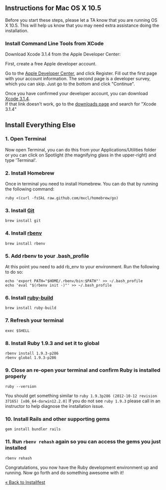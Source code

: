 ## Instructions for Mac OS X 10.5

Before you start these steps, please let a TA know that you are running OS X 10.5.
This will help us know that you may need extra assistance doing the installation.


### Install Command Line Tools from XCode

Download Xcode 3.1.4 from the Apple Developer Center:  

First, create a free Apple developer account. 

Go to the [Apple Developer Center](https://developer.apple.com/downloads), 
and click Register. Fill out the first page with your account information.
The second page is a developer survey, which you can skip. Just go to the bottom and click
"Continue". 

Once you have confirmed your developer account, you can download [Xcode 3.1.4](http://adcdownload.apple.com/Developer_Tools/xcode_3.1.4_developer_tools/xcode314_2809_developerdvd.dmg).  
If that link doesn't work, go to the [downloads page](https://developer.apple.com/downloads)
and search for "Xcode 3.1.4"

## Install Everything Else
### 1. Open Terminal
Now open Terminal, you can do this from your Applications/Utilities folder or
you can click on Spotlight (the magnifying glass in the upper-right) and type 'Terminal'.

### 2. Install Homebrew
Once in terminal you need to install Homebrew. You can do that by running the following command:

```text
ruby <(curl -fsSkL raw.github.com/mxcl/homebrew/go)
```

### 3. Install [Git](http://git-scm.org)

```text
brew install git
```

### 4. Install [rbenv](https://github.com/sstephenson/rbenv)

```text
brew install rbenv
```

### 5. Add rbenv to your .bash_profile
At this point you need to add rb_env to your environment. Run the following to do so:

```text
echo 'export PATH="$HOME/.rbenv/bin:$PATH"' >> ~/.bash_profile
echo 'eval "$(rbenv init -)"' >> ~/.bash_profile
```

### 6. Install [ruby-build](https://github.com/sstephenson/ruby-build)

```text
brew install ruby-build
```

### 7. Refresh your terminal

```text
exec $SHELL
```

### 8. Install Ruby 1.9.3 and set it to global

```text
rbenv install 1.9.3-p286
rbenv global 1.9.3-p286
```

### 9. Close an re-open your terminal and confirm Ruby is installed properly

```text
ruby --version
```

You should get something similar to `ruby 1.9.3p286 (2012-10-12 revision 37165) [x86_64-darwin12.2.0]`
If you do not see `ruby 1.9.3` please call in an instructor to help
diagnose the installation issue.

### 10. Install Rails and other supporting gems

```text
gem install bundler rails
```

### 11. Run `rbenv rehash` again so you can access the gems you just installed

```text
rbenv rehash
```

Congratulations, you now have the Ruby development environment up and running. Now go forth and do something awesome with it!

[« Back to Installfest](/installfest)

